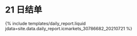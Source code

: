 # 21 日结单

{% include  templates/daily_report.liquid jdata=site.data.daily_report.icmarkets_30786682_20210721 %}